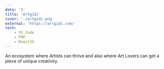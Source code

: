 ```yaml
---
date: '3'
title: 'Artgidi'
cover: './artgidi.png'
external: 'https://artgidi.com/'
tech:
    - VS Code
    - PHP
    - ReactJS
---
```


An ecosystem where Artists can thrive and also where Art Lovers can get a piece of unique creativity.
